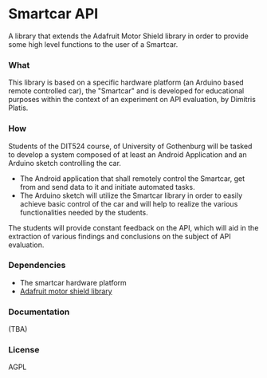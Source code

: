 # Smartcar API
A library that extends the Adafruit Motor Shield library in order to provide some high level functions to the user of a Smartcar.

### What
This library is based on a specific hardware platform (an Arduino based remote controlled car), the "Smartcar" and is developed for educational purposes within the context of an experiment on API evaluation, by Dimitris Platis.

### How
Students of the DIT524 course, of University of Gothenburg will be tasked to develop a system composed of at least an Android Application and an Arduino sketch controlling the car.
- The Android application that shall remotely control the Smartcar, get from and send data to it and initiate automated tasks.
- The Arduino sketch will utilize the Smartcar library in order to easily achieve basic control of the car and will help to realize the various functionalities needed by the students.

The students will provide constant feedback on the API, which will aid in the extraction of various findings and conclusions on the subject of API evaluation.

### Dependencies
- The smartcar hardware platform
- [Adafruit motor shield library]

### Documentation
(TBA)

[Adafruit motor shield library]:https://github.com/adafruit/Adafruit-Motor-Shield-library

### License
AGPL